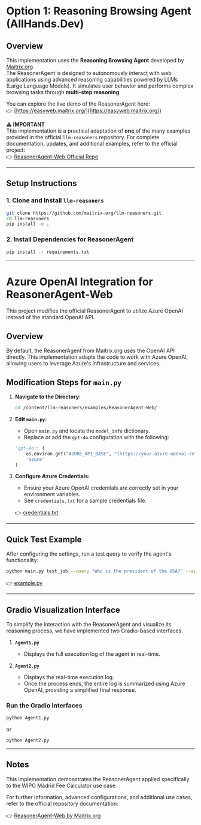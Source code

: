 # Option 1: Reasoning Browsing Agent (AllHands.Dev)

## Overview

This implementation uses the **Reasoning Browsing Agent** developed by [Maitrix.org](https://github.com/maitrix-org/llm-reasoners/tree/main/examples/ReasonerAgent-Web).  
The ReasonerAgent is designed to autonomously interact with web applications using advanced reasoning capabilities powered by LLMs (Large Language Models). It simulates user behavior and performs complex browsing tasks through **multi-step reasoning**.

You can explore the live demo of the ReasonerAgent here:  
👉 [https://easyweb.maitrix.org/](https://easyweb.maitrix.org/)

⚠️ **IMPORTANT**  
This implementation is a practical adaptation of **one** of the many examples provided in the official `llm-reasoners` repository. For complete documentation, updates, and additional examples, refer to the official project:  
👉 [ReasonerAgent-Web Official Repo](https://github.com/maitrix-org/llm-reasoners/tree/main/examples/ReasonerAgent-Web)

---

## Setup Instructions

### 1. Clone and Install `llm-reasoners`

```bash
git clone https://github.com/maitrix-org/llm-reasoners.git
cd llm-reasoners
pip install -e .
```

### 2. Install Dependencies for ReasonerAgent

```bash
pip install -r requirements.txt
```
---

# Azure OpenAI Integration for ReasonerAgent-Web

This project modifies the official ReasonerAgent to utilize Azure OpenAI instead of the standard OpenAI API.

## Overview

By default, the ReasonerAgent from Maitrix.org uses the OpenAI API directly. This implementation adapts the code to work with Azure OpenAI, allowing users to leverage Azure's infrastructure and services.

## Modification Steps for `main.py`

1.  **Navigate to the Directory:**
    ```bash
    cd /content/llm-reasoners/examples/ReasonerAgent-Web/
    ```

2.  **Edit `main.py`:**
    * Open `main.py` and locate the `model_info` dictionary.
    * Replace or add the `gpt-4o` configuration with the following:

    ```python
    'gpt-4o': (
        os.environ.get("AZURE_API_BASE", "[https://your-azure-openai-resource.openai.azure.com](https://www.google.com/search?q=https://your-azure-openai-resource.openai.azure.com)"),  # Replace with your Azure base URL
        'azure'
    )
    ```

3.  **Configure Azure Credentials:**
    * Ensure your Azure OpenAI credentials are correctly set in your environment variables.
    * See `credentials.txt` for a sample credentials file.

    👉 [credentials.txt](../credentials.txt)

---

## Quick Test Example

After configuring the settings, run a test query to verify the agent's functionality:

```bash
python main.py test_job --query "Who is the president of the USA?" --api_key "your-azure-api-key" --model "gpt-4o"
```
👉 [example.py](example.py)

---

## Gradio Visualization Interface

To simplify the interaction with the ReasonerAgent and visualize its reasoning process, we have implemented two Gradio-based interfaces.

1.  **`Agent1.py`**
    * Displays the full execution log of the agent in real-time.

2.  **`Agent2.py`**
    * Displays the real-time execution log.
    * Once the process ends, the entire log is summarized using Azure OpenAI, providing a simplified final response.

### Run the Gradio Interfaces

```bash
python Agent1.py
```

or

```bash
python Agent2.py
```

---

## Notes

This implementation demonstrates the ReasonerAgent applied specifically to the WIPO Madrid Fee Calculator use case.

For further information, advanced configurations, and additional use cases, refer to the official repository documentation:

👉 [ReasonerAgent-Web by Maitrix.org](https://github.com/maitrix-org/llm-reasoners/tree/main/examples/ReasonerAgent-Web)
